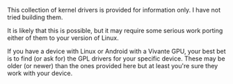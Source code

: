 This collection of kernel drivers is provided for information only. I have not tried building them.

It is likely that this is possible, but it may require some serious work porting either of them to your version of Linux.

If you have a device with Linux or Android with a Vivante GPU, your best bet is to find (or ask for) the GPL drivers for your specific device.
These may be older (or newer) than the ones provided here but at least you're sure they work with your device.

